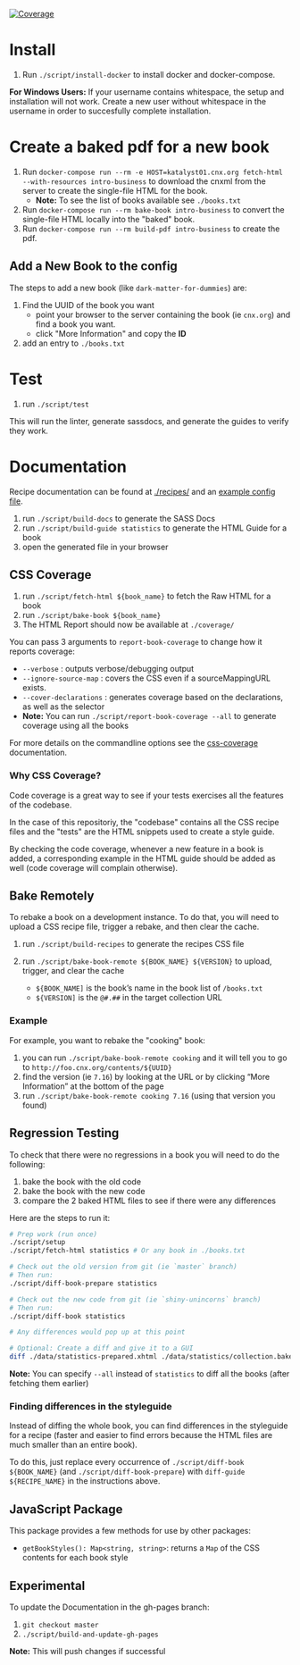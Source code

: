 [![Coverage][codecov-image]][codecov-url]

# Install

1. Run `./script/install-docker` to install docker and docker-compose.

**For Windows Users:** If your username contains whitespace, the setup and installation will not work. Create a new user without whitespace in the username in order to succesfully complete installation.

# Create a baked pdf for a new book

1. Run `docker-compose run --rm -e HOST=katalyst01.cnx.org fetch-html --with-resources intro-business` to download the cnxml from the server to create the single-file HTML for the book.
   - **Note:** To see the list of books available see `./books.txt`
1. Run `docker-compose run --rm bake-book intro-business` to convert the single-file HTML locally into the "baked" book.
1. Run `docker-compose run --rm build-pdf intro-business` to create the pdf.


## Add a New Book to the config

The steps to add a new book (like `dark-matter-for-dummies`) are:

1. Find the UUID of the book you want
   - point your browser to the server containing the book (ie `cnx.org`) and find a book you want.
   - click "More Information" and copy the **ID**
1. add an entry to `./books.txt`


# Test

1. run `./script/test`

This will run the linter, generate sassdocs, and generate the guides to verify they work.

# Documentation

Recipe documentation can be found at [./recipes/](./recipes/) and an [example config file](./recipes/books/_example/).

1. run `./script/build-docs` to generate the SASS Docs
1. run `./script/build-guide statistics` to generate the HTML Guide for a book
1. open the generated file in your browser

## CSS Coverage

1. run `./script/fetch-html ${book_name}` to fetch the Raw HTML for a book
1. run `./script/bake-book ${book_name}`
1. The HTML Report should now be available at `./coverage/`

You can pass 3 arguments to `report-book-coverage` to change how it reports coverage:

- `--verbose` : outputs verbose/debugging output
- `--ignore-source-map` : covers the CSS even if a sourceMappingURL exists.
- `--cover-declarations` : generates coverage based on the declarations, as well as the selector
- **Note:** You can run `./script/report-book-coverage --all` to generate coverage using all the books

For more details on the commandline options see the [css-coverage](https://www.npmjs.com/package/css-coverage#commandline-options) documentation.


### Why CSS Coverage?

Code coverage is a great way to see if your tests exercises all the features of the codebase.

In the case of this repositoriy, the "codebase" contains all the CSS recipe files and the "tests" are the HTML snippets used to create a style guide.

By checking the code coverage, whenever a new feature in a book is added, a corresponding example in the HTML guide should be added as well (code coverage will complain otherwise).


## Bake Remotely

To rebake a book on a development instance.
To do that, you will need to upload a CSS recipe file, trigger a rebake, and then clear the cache.

1. run `./script/build-recipes` to generate the recipes CSS file
1. run `./script/bake-book-remote ${BOOK_NAME} ${VERSION}` to upload, trigger, and clear the cache

   - `${BOOK_NAME]` is the book’s name in the book list of `/books.txt`
   - `${VERSION]` is the `@#.##` in the target collection URL

### Example

For example, you want to rebake the "cooking" book:

1. you can run `./script/bake-book-remote cooking` and it will tell you to go to `http://foo.cnx.org/contents/${UUID}`
1. find the version (ie `7.16`) by looking at the URL or by clicking “More Information” at the bottom of the page
1. run `./script/bake-book-remote cooking 7.16` (using that version you found)


## Regression Testing

To check that there were no regressions in a book you will need to do the following:

1. bake the book with the old code
1. bake the book with the new code
1. compare the 2 baked HTML files to see if there were any differences

Here are the steps to run it:

```sh
# Prep work (run once)
./script/setup
./script/fetch-html statistics # Or any book in ./books.txt

# Check out the old version from git (ie `master` branch)
# Then run:
./script/diff-book-prepare statistics

# Check out the new code from git (ie `shiny-unincorns` branch)
# Then run:
./script/diff-book statistics

# Any differences would pop up at this point

# Optional: Create a diff and give it to a GUI
diff ./data/statistics-prepared.xhtml ./data/statistics/collection.baked.xhtml > foo.diff
```

**Note:** You can specify `--all` instead of `statistics` to diff all the books (after fetching them earlier)

### Finding differences in the styleguide

Instead of diffing the whole book, you can find differences in the styleguide for a recipe (faster and easier to find errors because the HTML files are much smaller than an entire book).

To do this, just replace every occurrence of `./script/diff-book ${BOOK_NAME}` (and `./script/diff-book-prepare`) with `diff-guide ${RECIPE_NAME}` in the instructions above.


## JavaScript Package

This package provides a few methods for use by other packages:

- `getBookStyles(): Map<string, string>`: returns a `Map` of the CSS contents for each book style

## Experimental

To update the Documentation in the gh-pages branch:

1. `git checkout master`
1. `./script/build-and-update-gh-pages`

**Note:** This will push changes if successful


[codecov-image]: https://img.shields.io/codecov/c/github/connexions/cnx-recipes.svg
[codecov-url]: https://codecov.io/gh/Connexions/cnx-recipes
